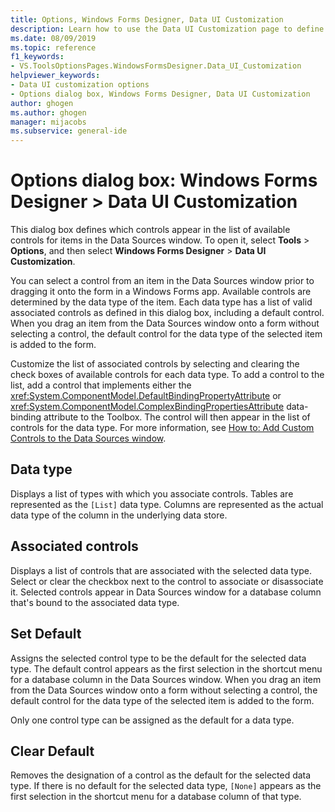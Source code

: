 ```yaml
---
title: Options, Windows Forms Designer, Data UI Customization
description: Learn how to use the Data UI Customization page to define which controls appear in the list of available controls for items in the Data Sources window.
ms.date: 08/09/2019
ms.topic: reference
f1_keywords:
- VS.ToolsOptionsPages.WindowsFormsDesigner.Data_UI_Customization
helpviewer_keywords:
- Data UI customization options
- Options dialog box, Windows Forms Designer, Data UI Customization
author: ghogen
ms.author: ghogen
manager: mijacobs
ms.subservice: general-ide
---
```

# Options dialog box: Windows Forms Designer > Data UI Customization

This dialog box defines which controls appear in the list of available controls for items in the Data Sources window. To open it, select **Tools** > **Options**, and then select **Windows Forms Designer** > **Data UI Customization**.

You can select a control from an item in the Data Sources window prior to dragging it onto the form in a Windows Forms app. Available controls are determined by the data type of the item. Each data type has a list of valid associated controls as defined in this dialog box, including a default control. When you drag an item from the Data Sources window onto a form without selecting a control, the default control for the data type of the selected item is added to the form.

Customize the list of associated controls by selecting and clearing the check boxes of available controls for each data type. To add a control to the list, add a control that implements either the <xref:System.ComponentModel.DefaultBindingPropertyAttribute> or <xref:System.ComponentModel.ComplexBindingPropertiesAttribute> data-binding attribute to the Toolbox. The control will then appear in the list of controls for the data type. For more information, see [How to: Add Custom Controls to the Data Sources window](../..//data-tools/add-custom-controls-to-the-data-sources-window.md).

## Data type

Displays a list of types with which you associate controls. Tables are represented as the `[List]` data type. Columns are represented as the actual data type of the column in the underlying data store.

## Associated controls

Displays a list of controls that are associated with the selected data type. Select or clear the checkbox next to the control to associate or disassociate it. Selected controls appear in Data Sources window for a database column that's bound to the associated data type.

## Set Default

Assigns the selected control type to be the default for the selected data type. The default control appears as the first selection in the shortcut menu for a database column in the Data Sources window. When you drag an item from the Data Sources window onto a form without selecting a control, the default control for the data type of the selected item is added to the form.

Only one control type can be assigned as the default for a data type.

## Clear Default

Removes the designation of a control as the default for the selected data type. If there is no default for the selected data type, `[None]` appears as the first selection in the shortcut menu for a database column of that type.
